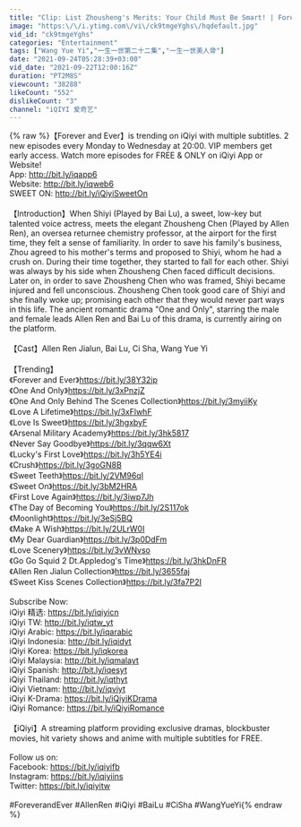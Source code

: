 ```yaml
---
title: "Clip: List Zhousheng's Merits: Your Child Must Be Smart! | Forever and Ever EP22 | 一生一世 | iQiyi"
image: "https:\/\/i.ytimg.com\/vi\/ck9tmgeYghs\/hqdefault.jpg"
vid_id: "ck9tmgeYghs"
categories: "Entertainment"
tags: ["Wang Yue Yi","一生一世第二十二集","一生一世美人骨"]
date: "2021-09-24T05:28:39+03:00"
vid_date: "2021-09-22T12:00:16Z"
duration: "PT2M8S"
viewcount: "38288"
likeCount: "552"
dislikeCount: "3"
channel: "iQIYI 爱奇艺"
---
```

{% raw %}【Forever and Ever】is trending on iQiyi with multiple subtitles. 2 new episodes every Monday to Wednesday at 20:00. VIP members get early access. Watch more episodes for FREE &amp; ONLY on iQiyi App or Website! <br />App: <a rel="nofollow" target="blank" href="http://bit.ly/iqapp6">http://bit.ly/iqapp6</a><br />Website: <a rel="nofollow" target="blank" href="http://bit.ly/iqweb6">http://bit.ly/iqweb6</a><br />SWEET ON:  <a rel="nofollow" target="blank" href="http://bit.ly/iQiyiSweetOn">http://bit.ly/iQiyiSweetOn</a><br /><br />【Introduction】When Shiyi (Played by Bai Lu), a sweet, low-key but talented voice actress, meets the elegant Zhousheng Chen (Played by Allen Ren), an oversea returnee chemistry professor, at the airport for the first time, they felt a sense of familiarity. In order to save his family's business, Zhou agreed to his mother's terms and proposed to Shiyi, whom he had a crush on. During their time together, they started to fall for each other. Shiyi was always by his side when Zhousheng Chen faced difficult decisions. Later on, in order to save Zhousheng Chen who was framed, Shiyi became injured and fell unconscious. Zhousheng Chen took good care of Shiyi and she finally woke up; promising each other that they would never part ways in this life. The ancient romantic drama &quot;One and Only&quot;, starring the male and female leads Allen Ren and Bai Lu of this drama, is currently airing on the platform.<br /><br />【Cast】Allen Ren Jialun, Bai Lu, Ci Sha, Wang Yue Yi<br /><br />【Trending】<br />《Forever and Ever》<a rel="nofollow" target="blank" href="https://bit.ly/38Y32ip">https://bit.ly/38Y32ip</a><br />《One And Only》<a rel="nofollow" target="blank" href="https://bit.ly/3xPnzjZ">https://bit.ly/3xPnzjZ</a><br />《One And Only Behind The Scenes Collection》<a rel="nofollow" target="blank" href="https://bit.ly/3myiiKy">https://bit.ly/3myiiKy</a><br />《Love A Lifetime》<a rel="nofollow" target="blank" href="https://bit.ly/3xFlwhF">https://bit.ly/3xFlwhF</a><br />《Love Is Sweet》<a rel="nofollow" target="blank" href="https://bit.ly/3hgxbyF">https://bit.ly/3hgxbyF</a><br />《Arsenal Military Academy》<a rel="nofollow" target="blank" href="https://bit.ly/3hk5817">https://bit.ly/3hk5817</a><br />《Never Say Goodbye》<a rel="nofollow" target="blank" href="https://bit.ly/3qqw6Xt">https://bit.ly/3qqw6Xt</a><br />《Lucky's First Love》<a rel="nofollow" target="blank" href="https://bit.ly/3h5YE4i">https://bit.ly/3h5YE4i</a><br />《Crush》<a rel="nofollow" target="blank" href="https://bit.ly/3goGN8B">https://bit.ly/3goGN8B</a><br />《Sweet Teeth》<a rel="nofollow" target="blank" href="https://bit.ly/2VM96qI">https://bit.ly/2VM96qI</a><br />《Sweet On》<a rel="nofollow" target="blank" href="https://bit.ly/3bM2HRA">https://bit.ly/3bM2HRA</a><br />《First Love Again》<a rel="nofollow" target="blank" href="https://bit.ly/3iwp7Jh">https://bit.ly/3iwp7Jh</a><br />《The Day of Becoming You》<a rel="nofollow" target="blank" href="https://bit.ly/2S117ok">https://bit.ly/2S117ok</a><br />《Moonlight》<a rel="nofollow" target="blank" href="https://bit.ly/3eSj5BQ">https://bit.ly/3eSj5BQ</a><br />《Make A Wish》<a rel="nofollow" target="blank" href="https://bit.ly/2ULrW0I">https://bit.ly/2ULrW0I</a><br />《My Dear Guardian》<a rel="nofollow" target="blank" href="https://bit.ly/3p0DdFm">https://bit.ly/3p0DdFm</a><br />《Love Scenery》<a rel="nofollow" target="blank" href="https://bit.ly/3vWNvso">https://bit.ly/3vWNvso</a><br />《Go Go Squid 2 Dt.Appledog's Time》<a rel="nofollow" target="blank" href="https://bit.ly/3hkDnFR">https://bit.ly/3hkDnFR</a><br />《Allen Ren Jialun Collection》<a rel="nofollow" target="blank" href="https://bit.ly/3655faj">https://bit.ly/3655faj</a><br />《Sweet Kiss Scenes Collection》<a rel="nofollow" target="blank" href="https://bit.ly/3fa7P2I">https://bit.ly/3fa7P2I</a><br /><br />Subscribe Now: <br />iQiyi 精选: <a rel="nofollow" target="blank" href="https://bit.ly/iqiyicn">https://bit.ly/iqiyicn</a><br />iQiyi TW: <a rel="nofollow" target="blank" href="http://bit.ly/iqtw_yt">http://bit.ly/iqtw_yt</a><br />iQiyi Arabic: <a rel="nofollow" target="blank" href="https://bit.ly/iqarabic">https://bit.ly/iqarabic</a><br />iQiyi Indonesia: <a rel="nofollow" target="blank" href="http://bit.ly/iqidyt">http://bit.ly/iqidyt</a> <br />iQiyi Korea: <a rel="nofollow" target="blank" href="https://bit.ly/iqkorea">https://bit.ly/iqkorea</a> <br />iQiyi Malaysia: <a rel="nofollow" target="blank" href="http://bit.ly/iqmalayt">http://bit.ly/iqmalayt</a> <br />iQiyi Spanish: <a rel="nofollow" target="blank" href="http://bit.ly/iqesyt">http://bit.ly/iqesyt</a><br />iQiyi Thailand: <a rel="nofollow" target="blank" href="http://bit.ly/iqthyt">http://bit.ly/iqthyt</a><br />iQiyi Vietnam: <a rel="nofollow" target="blank" href="http://bit.ly/iqviyt">http://bit.ly/iqviyt</a> <br />iQiyi K-Drama: <a rel="nofollow" target="blank" href="https://bit.ly/iQiyiKDrama">https://bit.ly/iQiyiKDrama</a><br />iQiyi Romance: <a rel="nofollow" target="blank" href="https://bit.ly/iQiyiRomance">https://bit.ly/iQiyiRomance</a><br /><br />【iQiyi】A streaming platform providing exclusive dramas, blockbuster movies, hit variety shows and anime with multiple subtitles for FREE.<br /><br />Follow us on:<br />Facebook: <a rel="nofollow" target="blank" href="https://bit.ly/iqiyifb">https://bit.ly/iqiyifb</a><br />Instagram: <a rel="nofollow" target="blank" href="https://bit.ly/iqiyiins">https://bit.ly/iqiyiins</a><br />Twitter: <a rel="nofollow" target="blank" href="https://bit.ly/iqiyitw">https://bit.ly/iqiyitw</a><br /><br />#ForeverandEver #AllenRen #iQiyi #BaiLu #CiSha #WangYueYi{% endraw %}
